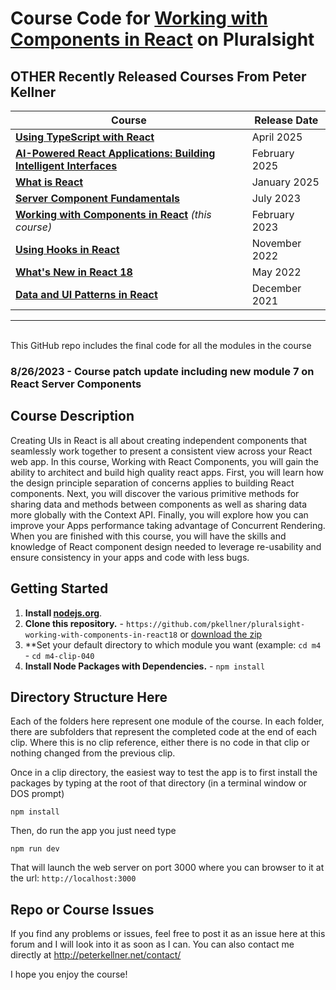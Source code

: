 # Course Code for [Working with Components in React](http://www.pluralsight.com/courses/react-18-working-components) on Pluralsight


## OTHER **Recently Released** Courses From Peter Kellner

| **Course**                                                                                                                 | Release Date  |
|----------------------------------------------------------------------------------------------------------------------------|---------------|
| **[Using TypeScript with React](https://app.pluralsight.com/library/courses/using-typescript-react/)**   | April 2025    |
| **[AI-Powered React Applications: Building Intelligent Interfaces](https://app.pluralsight.com/library/courses/ai-powered-react-applications-building-intelligent-interfaces/)**   | February 2025 |
| **[What is React](https://pluralsight.com/courses/react-what-is/)**                                                        | January 2025   |
| **[Server Component Fundamentals](https://pluralsight.com/courses/react-18-server-component-fundamentals/)**               | July 2023        |
| **[Working with Components in React](https://pluralsight.com/courses/react-18-working-components/)**   *(this course)*  | February 2023 |
| **[Using Hooks in React](https://pluralsight.com/courses/react-18-using-hooks/)**                                       | November 2022 |
| **[What's New in React 18](https://pluralsight.com/courses/react-18-whats-new/)**                                          | May 2022      |
| **[Data and UI Patterns in React](https://github.com/pkellner/pluralsight-building-essential-ui-data-elements-in-react/)** | December 2021 |

<hr/>

<br/>
This GitHub repo includes the final code for all the modules in the course 

### 8/26/2023 - Course patch update including new module 7 on React Server Components 

## Course Description

Creating UIs in React is all about creating independent components that seamlessly work together to present a consistent view across your React web app. In this course, Working with React Components, you will gain the ability to architect and build high quality react apps. First, you will learn how the design principle separation of concerns applies to building React components. Next, you will discover the various primitive methods for sharing data and methods between components as well as sharing data more globally with the Context API. Finally, you will explore how you can improve your Apps performance taking advantage of Concurrent Rendering. When you are finished with this course, you will have the skills and knowledge of React component design needed to leverage re-usability and ensure consistency in your apps and code with less bugs.

## Getting Started
1. **Install [nodejs.org](https://nodejs.org)**.
2. **Clone this repository.** - `https://github.com/pkellner/pluralsight-working-with-components-in-react18` or [download the zip](https://github.com/pkellner/pluralsight-working-with-components-in-react18/archive/master.zip)
3. **Set your default directory to which module you want (example: `cd m4` - `cd m4-clip-040`
4. **Install Node Packages with Dependencies.** - `npm install`



## Directory Structure Here

Each of the folders here represent one module of the course.  In each folder, there are subfolders that represent the completed code at the end of each clip. Where this is no clip reference, either there is no code in that clip or nothing changed from the previous clip.

Once in a clip directory, the easiest way to test the app is to first install the packages by typing at the root of that directory (in a terminal window or DOS prompt)

`npm install`

Then, do run the app you just need type

`npm run dev`

That will launch the web server on port 3000 where you can browser to it at the url: `http://localhost:3000`


## Repo or Course Issues

If you find any problems or issues, feel free to post it as an issue here at this forum and I will look into it as soon as I can. You can also contact me directly at http://peterkellner.net/contact/ 

I hope you enjoy the course!











